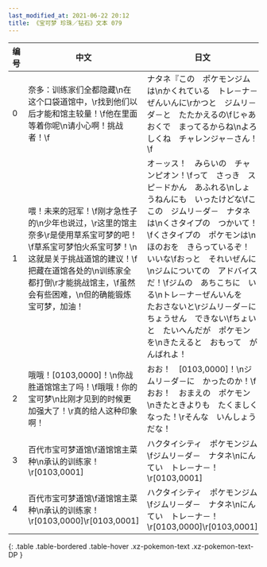 ```yaml
---
last_modified_at: 2021-06-22 20:12
title: 《宝可梦 珍珠／钻石》文本 079
---
```

| 编号 | 中文 | 日文 |
| ---- | ---- | ---- |
| 0 | 奈多：训练家们全都隐藏\n在这个口袋道馆中，\r找到他们以后才能和馆主较量！\f他在里面等着你呢\n请小心啊！挑战者！\f | ナタネ『この　ポケモンジムは\nかくれている　トレ－ナ－ぜんいんに\rかつと　ジムリ－ダ－と　たたかえるの\fじゃあ　おくで　まってるからね\nよろしくね　チャレンジャ－さん！\f |
| 1 | 喂！未来的冠军！\f刚才急性子的\n少年也说过，\r这里的馆主奈多\r是使用草系宝可梦的吧！\f草系宝可梦怕火系宝可梦！\n这就是关于挑战道馆的建议！\f把藏在道馆各处的\n训练家全都打倒\r才能挑战馆主，\f虽然会有些困难，\n但的确能锻炼宝可梦，加油！ | オ－ッス！　みらいの　チャンピオン！\fって　さっき　スピ－ドかん　あふれる\nしょうねんにも　いったけどな\fここの　ジムリ－ダ－　ナタネは\nくさタイプの　つかいて！\fくさタイプの　ポケモンは\nほのおを　きらっているぞ！　いいな\fおっと　それいぜんに\nジムについての　アドバイスだ！\fジムの　あちこちに　いる\nトレ－ナ－ぜんいんを　たおさないと\rジムリ－ダ－に　ちょうせん　できない\fちょいと　たいへんだが　ポケモンを\nきたえると　おもって　がんばれよ！ |
| 2 | 哦哦！[0103,0000]！\n你战胜道馆馆主了吗！\f哦哦！你的宝可梦\n比刚才见到的时候更加强大了！\r真的给人这种印象啊！ | おお！　[0103,0000]！\nジムリ－ダ－に　かったのか！\fおお！　おまえの　ポケモン\nきたときよりも　たくましくなった！\rそんな　いんしょう　だな！ |
| 3 | 百代市宝可梦道馆\f道馆馆主菜种\n承认的训练家！\r[0103,0001] | ハクタイシティ　ポケモンジム\fジムリ－ダ－　ナタネ\nにんてい　トレ－ナ－！\r[0103,0001] |
| 4 | 百代市宝可梦道馆\f道馆馆主菜种\n承认的训练家！\r[0103,0000]\r[0103,0001] | ハクタイシティ　ポケモンジム\fジムリ－ダ－　ナタネ\nにんてい　トレ－ナ－！\r[0103,0000]\r[0103,0001] |
{: .table .table-bordered .table-hover .xz-pokemon-text .xz-pokemon-text-DP }